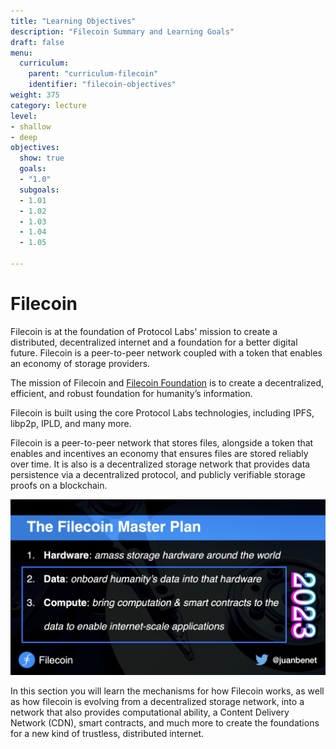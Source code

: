 ```yaml
---
title: "Learning Objectives"
description: "Filecoin Summary and Learning Goals"
draft: false
menu:
  curriculum:
    parent: "curriculum-filecoin"
    identifier: "filecoin-objectives"
weight: 375
category: lecture
level:
- shallow
- deep
objectives:
  show: true
  goals:
  - "1.0"
  subgoals:
  - 1.01
  - 1.02
  - 1.03
  - 1.04
  - 1.05

---
```



# Filecoin

Filecoin is at the foundation of Protocol Labs' mission to create a distributed, decentralized internet and a foundation for a better digital future. Filecoin is a peer-to-peer network coupled with a token that enables an economy of storage providers.

The mission of Filecoin and [Filecoin Foundation](https://fil.org/) is to create a decentralized, efficient, and robust foundation for humanity’s information.

Filecoin is built using the core Protocol Labs technologies, including IPFS, libp2p, IPLD, and many more.

Filecoin is a peer-to-peer network that stores files, alongside a token that enables and incentives an economy that ensures files are stored reliably over time.  It is also is a decentralized storage network that provides data persistence via a decentralized protocol, and publicly verifiable storage proofs on a blockchain.

![Filecoin Master Plan](fil-master-plan.png)

In this section you will learn the mechanisms for how Filecoin works, as well as how filecoin is evolving from a decentralized storage network, into a network that also provides computational ability, a Content Delivery Network (CDN), smart contracts, and much more to create the foundations for a new kind of trustless, distributed internet.

